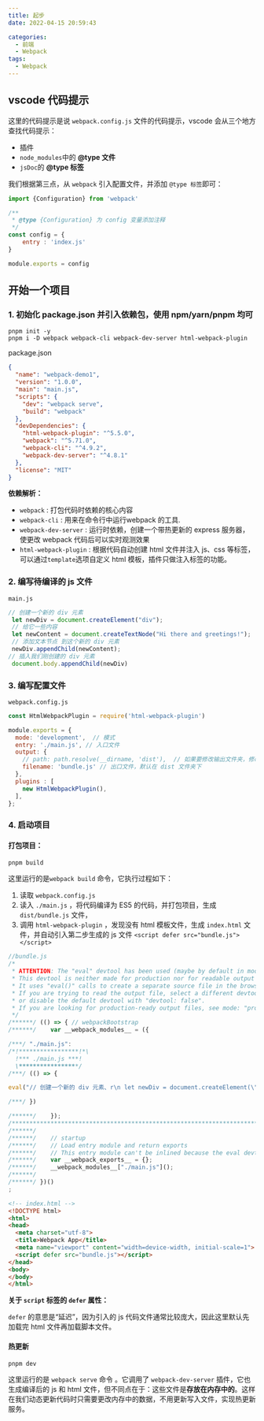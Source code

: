 ```yaml
---
title: 起步
date: 2022-04-15 20:59:43

categories:
  - 前端
  - Webpack
tags:
  - Webpack
---
```


## vscode 代码提示

这里的代码提示是说 `webpack.config.js` 文件的代码提示，vscode 会从三个地方查找代码提示：
- 插件
- `node_modules`中的 **@type 文件**
- `jsDoc`的 **@type 标签**

我们根据第三点，从 `webpack` 引入配置文件，并添加 `@type 标签`即可：

```js
import {Configuration} from 'webpack'

/**
 * @type {Configuration} 为 config 变量添加注释
 */
const config = {
    entry : 'index.js'
}

module.exports = config
```

## 开始一个项目

### 1. 初始化 package.json 并引入依赖包，使用 npm/yarn/pnpm 均可

```
pnpm init -y
pnpm i -D webpack webpack-cli webpack-dev-server html-webpack-plugin
```

package.json

```json
{
  "name": "webpack-demo1",
  "version": "1.0.0",
  "main": "main.js",
  "scripts": {
    "dev": "webpack serve",
    "build": "webpack"
  },
  "devDependencies": {
    "html-webpack-plugin": "^5.5.0",
    "webpack": "^5.71.0",
    "webpack-cli": "^4.9.2",
    "webpack-dev-server": "^4.8.1"
  },
  "license": "MIT"
}

```
**依赖解析：**
- `webpack` : 打包代码时依赖的核心内容
- `webpack-cli` : 用来在命令行中运行webpack 的工具.
- `webpack-dev-server` : 运行时依赖，创建一个带热更新的 express 服务器，使更改 webpack 代码后可以实时观测效果
- `html-webpack-plugin` : 根据代码自动创建 html 文件并注入 js、css 等标签，可以通过`template`选项自定义 html 模板，插件只做注入标签的功能。

### 2. 编写待编译的 js 文件

`main.js`

```javascript
// 创建一个新的 div 元素
 let newDiv = document.createElement("div");
 // 给它一些内容
 let newContent = document.createTextNode("Hi there and greetings!");
 // 添加文本节点 到这个新的 div 元素
 newDiv.appendChild(newContent);
// 插入我们刚创建的 div 元素
 document.body.appendChild(newDiv)
```

### 3. 编写配置文件

`webpack.config.js`

```javascript
const HtmlWebpackPlugin = require('html-webpack-plugin')

module.exports = {
  mode: 'development',  // 模式
  entry: './main.js', // 入口文件
  output: {
    // path: path.resolve(__dirname, 'dist'),  // 如果要修改输出文件夹，修改 path 路径
    filename: 'bundle.js' // 出口文件，默认在 dist 文件夹下
  },
  plugins : [
    new HtmlWebpackPlugin(),
  ],
};

```

### 4. 启动项目

#### 打包项目：

```bash
pnpm build
```

这里运行的是`webpack build` 命令，它执行过程如下：
1. 读取 `webpack.config.js` 
2. 读入 `./main.js` ，将代码编译为 ES5 的代码，并打包项目，生成 `dist/bundle.js` 文件，
3. 调用 `html-webpack-plugin` ，发现没有 html 模板文件，生成 `index.html` 文件，并自动引入第二步生成的 js 文件 `<script defer src="bundle.js"></script>`

```js
//bundle.js
/*
 * ATTENTION: The "eval" devtool has been used (maybe by default in mode: "development").
 * This devtool is neither made for production nor for readable output files.
 * It uses "eval()" calls to create a separate source file in the browser devtools.
 * If you are trying to read the output file, select a different devtool (https://webpack.js.org/configuration/devtool/)
 * or disable the default devtool with "devtool: false".
 * If you are looking for production-ready output files, see mode: "production" (https://webpack.js.org/configuration/mode/).
 */
/******/ (() => { // webpackBootstrap
/******/ 	var __webpack_modules__ = ({

/***/ "./main.js":
/*!*****************!*\
  !*** ./main.js ***!
  \*****************/
/***/ (() => {

eval("// 创建一个新的 div 元素、r\n let newDiv = document.createElement(\"div\");\r\n // 给它一些内容、r\n let newContent = document.createTextNode(\"Hi there and greetings!\");\r\n // 添加文本节点 到这个新的 div 元素、r\n newDiv.appendChild(newContent);\r\n// 插入我们刚创建的 div 元素、r\n document.body.appendChild(newDiv)\n\n//# sourceURL=webpack://webpack-demo1/./main.js?");

/***/ })

/******/ 	});
/************************************************************************/
/******/ 	
/******/ 	// startup
/******/ 	// Load entry module and return exports
/******/ 	// This entry module can't be inlined because the eval devtool is used.
/******/ 	var __webpack_exports__ = {};
/******/ 	__webpack_modules__["./main.js"]();
/******/ 	
/******/ })()
;
```

```html
<!-- index.html -->
<!DOCTYPE html>
<html>
<head>
  <meta charset="utf-8">
  <title>Webpack App</title>
  <meta name="viewport" content="width=device-width, initial-scale=1">
  <script defer src="bundle.js"></script>
</head>
<body>
</body>
</html>
```

**关于 `script` 标签的 `defer` 属性：**

`defer` 的意思是“延迟”，因为引入的 js 代码文件通常比较庞大，因此这里默认先加载完 html 文件再加载脚本文件。

#### 热更新

```bash
pnpm dev
```

这里运行的是 `webpack serve` 命令 。它调用了 `webpack-dev-server` 插件，它也生成编译后的 js 和 html 文件，但不同点在于：这些文件是**存放在内存中的**。这样在我们动态更新代码时只需要更改内存中的数据，不用更新写入文件，实现热更新服务。
